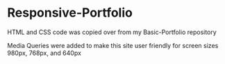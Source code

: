 # Responsive-Portfolio

HTML and CSS code was copied over from my Basic-Portfolio repository

Media Queries were added to make this site user friendly for screen sizes 980px, 768px, and 640px